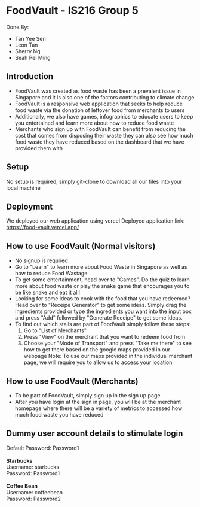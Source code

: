# FoodVault - IS216 Group 5
Done By:
- Tan Yee Sen
- Leon Tan
- Sherry Ng
- Seah Pei Ming

## Introduction
- FoodVault was created as food waste has been a prevalent issue in Singapore and it is also one of the factors contributing to climate change
- FoodVault is a responsive web application that seeks to help reduce food waste via the donation of leftover food from merchants to users
- Additionally, we also have games, infographics to educate users to keep you entertained and learn more about how to reduce food waste
- Merchants who sign up with FoodVault can benefit from reducing the cost that comes from disposing their waste they can also see how much food waste they have reduced based on the dashboard that we have provided them with

## Setup 
No setup is required, simply git-clone to download all our files into your local machine

## Deployment
We deployed our web application using vercel
Deployed application link: https://food-vault.vercel.app/

## How to use FoodVault (Normal visitors)
- No signup is required
- Go to "Learn" to learn more about Food Waste in Singapore as well as how to reduce Food Wastage 
- To get some entertainment, head over to "Games". Do the quiz to learn more about food waste or play the snake game that encourages you to be like snake and eat it all!
- Looking for some ideas to cook with the food that you have redeemed? Head over to "Receipe Generator" to get some ideas. Simply drag the ingredients provided or type the ingredients you want into the input box and press "Add" followed by "Generate Receipe" to get some ideas.
- To find out which stalls are part of FoodVault simply follow these steps:
  1) Go to "List of Merchants"
  2) Press "View" on the merchant that you want to redeem food from
  3) Choose your "Mode of Transport" and press "Take me there" to see how to get there based on the google maps provided in our webpage
    Note: To use our maps provided in the individual merchant page, we will require you to allow us to access your location

## How to use FoodVault (Merchants)
- To be part of FoodVault, simply sign up in the sign up page
- After you have login at the sign in page, you will be at the merchant homepage where there will be a variety of metrics to accessed how much food waste you have reduced

## Dummy user account details to stimulate login

Default Password: Password1
<br>
<br>
**Starbucks**
<br>
Username: starbucks
<br>
Password: Password1  
<br>
**Coffee Bean**
<br>
Username: coffeebean
<br>
Password: Password2

